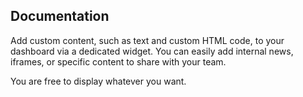 ## Documentation

Add custom content, such as text and custom HTML code, to your dashboard via a dedicated widget.
You can easily add internal news, iframes, or specific content to share with your team.

You are free to display whatever you want.
